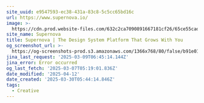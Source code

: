 ```yaml
---
site_uuid: e9547593-ec38-431a-83c8-5c5cc65bd16c
url: https://www.supernova.io/
image: >-
  https://cdn.prod.website-files.com/632c2ca7090891667181cf26/65ce55cad4b3e1df6a93b3b8_supernova-design-systems.png
site_name: Supernova
title: Supernova | The Design System Platform That Grows With You
og_screenshot_url: >-
  https://og-screenshots-prod.s3.amazonaws.com/1366x768/80/false/b91e01989fa88bb39cbbeacb75dcdba4b545972a694e783587589caaabfe2c1f.jpeg
jina_last_request: '2025-03-09T06:45:14.144Z'
jina_error: Error occurred
og_last_fetch: '2025-03-07T05:19:01.836Z'
date_modified: '2025-04-12'
date_created: '2025-03-30T05:44:14.846Z'
tags:
  - Creative
---
```












